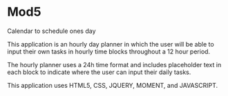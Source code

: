 # Mod5
Calendar to schedule ones day

This application is an hourly day planner in which the user will be able to input their own tasks in hourly time blocks throughout a 12 hour period.

The hourly planner uses a 24h time format and includes placeholder text in each block to indicate where the user can input their daily tasks.

This application uses HTML5, CSS, JQUERY, MOMENT, and JAVASCRIPT.
